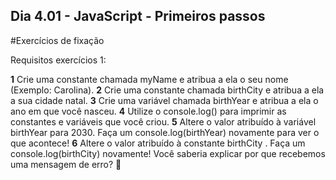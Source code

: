 ## Dia 4.01 - JavaScript - Primeiros passos

#Exercícios de fixação

Requisitos exercícios 1:

**1** Crie uma constante chamada myName e atribua a ela o seu nome (Exemplo: Carolina).
**2** Crie uma constante chamada birthCity e atribua a ela a sua cidade natal.
**3** Crie uma variável chamada birthYear e atribua a ela o ano em que você nasceu.
**4** Utilize o console.log() para imprimir as constantes e variáveis que você criou.
**5** Altere o valor atribuído à variável birthYear para 2030. Faça um console.log(birthYear) novamente para ver o que acontece!
**6** Altere o valor atribuído à constante birthCity . Faça um console.log(birthCity) novamente! Você saberia explicar por que recebemos uma mensagem de erro? 🤔